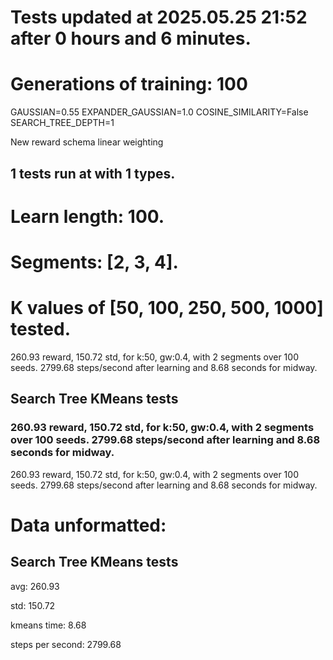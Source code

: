 # Tests updated at 2025.05.25 21:52 after 0 hours and 6 minutes.
# Generations of training: 100
GAUSSIAN=0.55
EXPANDER_GAUSSIAN=1.0
COSINE_SIMILARITY=False
SEARCH_TREE_DEPTH=1

New reward schema
linear weighting
## 1 tests run at with 1 types.
# Learn length: 100.
# Segments: [2, 3, 4].
# K values of [50, 100, 250, 500, 1000] tested.

260.93 reward, 150.72 std, for k:50, gw:0.4, with 2 segments over 100 seeds.  2799.68 steps/second after learning and 8.68 seconds for midway.


## Search Tree KMeans tests
### 260.93 reward, 150.72 std, for k:50, gw:0.4, with 2 segments over 100 seeds.  2799.68 steps/second after learning and 8.68 seconds for midway.

260.93 reward, 150.72 std, for k:50, gw:0.4, with 2 segments over 100 seeds.  2799.68 steps/second after learning and 8.68 seconds for midway.


# Data unformatted:



## Search Tree KMeans tests
avg:
260.93

std:
150.72

kmeans time:
8.68

steps per second:
2799.68
